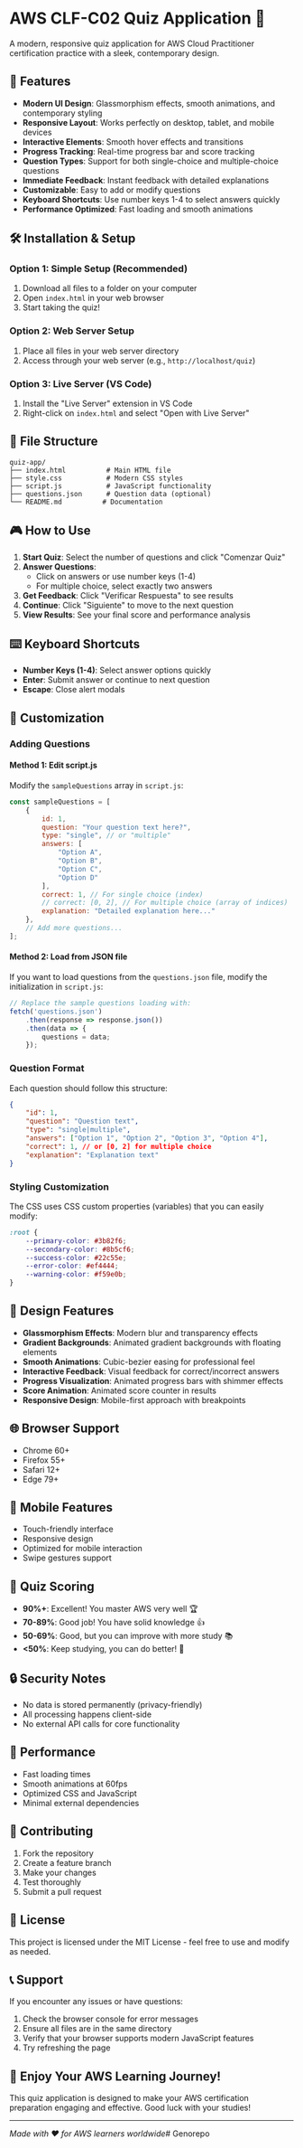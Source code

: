 # AWS CLF-C02 Quiz Application 🚀

A modern, responsive quiz application for AWS Cloud Practitioner certification practice with a sleek, contemporary design.

## 🎨 Features

- **Modern UI Design**: Glassmorphism effects, smooth animations, and contemporary styling
- **Responsive Layout**: Works perfectly on desktop, tablet, and mobile devices
- **Interactive Elements**: Smooth hover effects and transitions
- **Progress Tracking**: Real-time progress bar and score tracking
- **Question Types**: Support for both single-choice and multiple-choice questions
- **Immediate Feedback**: Instant feedback with detailed explanations
- **Customizable**: Easy to add or modify questions
- **Keyboard Shortcuts**: Use number keys 1-4 to select answers quickly
- **Performance Optimized**: Fast loading and smooth animations

## 🛠️ Installation & Setup

### Option 1: Simple Setup (Recommended)
1. Download all files to a folder on your computer
2. Open `index.html` in your web browser
3. Start taking the quiz!

### Option 2: Web Server Setup
1. Place all files in your web server directory
2. Access through your web server (e.g., `http://localhost/quiz`)

### Option 3: Live Server (VS Code)
1. Install the "Live Server" extension in VS Code
2. Right-click on `index.html` and select "Open with Live Server"

## 📁 File Structure

```
quiz-app/
├── index.html          # Main HTML file
├── style.css           # Modern CSS styles
├── script.js           # JavaScript functionality
├── questions.json      # Question data (optional)
└── README.md          # Documentation
```

## 🎮 How to Use

1. **Start Quiz**: Select the number of questions and click "Comenzar Quiz"
2. **Answer Questions**: 
   - Click on answers or use number keys (1-4)
   - For multiple choice, select exactly two answers
3. **Get Feedback**: Click "Verificar Respuesta" to see results
4. **Continue**: Click "Siguiente" to move to the next question
5. **View Results**: See your final score and performance analysis

## ⌨️ Keyboard Shortcuts

- **Number Keys (1-4)**: Select answer options quickly
- **Enter**: Submit answer or continue to next question
- **Escape**: Close alert modals

## 🔧 Customization

### Adding Questions

#### Method 1: Edit script.js
Modify the `sampleQuestions` array in `script.js`:

```javascript
const sampleQuestions = [
    {
        id: 1,
        question: "Your question text here?",
        type: "single", // or "multiple"
        answers: [
            "Option A",
            "Option B", 
            "Option C",
            "Option D"
        ],
        correct: 1, // For single choice (index)
        // correct: [0, 2], // For multiple choice (array of indices)
        explanation: "Detailed explanation here..."
    },
    // Add more questions...
];
```

#### Method 2: Load from JSON file
If you want to load questions from the `questions.json` file, modify the initialization in `script.js`:

```javascript
// Replace the sample questions loading with:
fetch('questions.json')
    .then(response => response.json())
    .then(data => {
        questions = data;
    });
```

### Question Format

Each question should follow this structure:

```json
{
    "id": 1,
    "question": "Question text",
    "type": "single|multiple",
    "answers": ["Option 1", "Option 2", "Option 3", "Option 4"],
    "correct": 1, // or [0, 2] for multiple choice
    "explanation": "Explanation text"
}
```

### Styling Customization

The CSS uses CSS custom properties (variables) that you can easily modify:

```css
:root {
    --primary-color: #3b82f6;
    --secondary-color: #8b5cf6;
    --success-color: #22c55e;
    --error-color: #ef4444;
    --warning-color: #f59e0b;
}
```

## 🎨 Design Features

- **Glassmorphism Effects**: Modern blur and transparency effects
- **Gradient Backgrounds**: Animated gradient backgrounds with floating elements
- **Smooth Animations**: Cubic-bezier easing for professional feel
- **Interactive Feedback**: Visual feedback for correct/incorrect answers
- **Progress Visualization**: Animated progress bars with shimmer effects
- **Score Animation**: Animated score counter in results
- **Responsive Design**: Mobile-first approach with breakpoints

## 🌐 Browser Support

- Chrome 60+
- Firefox 55+
- Safari 12+
- Edge 79+

## 📱 Mobile Features

- Touch-friendly interface
- Responsive design
- Optimized for mobile interaction
- Swipe gestures support

## 🎯 Quiz Scoring

- **90%+**: Excellent! You master AWS very well 🏆
- **70-89%**: Good job! You have solid knowledge 👍
- **50-69%**: Good, but you can improve with more study 📚
- **<50%**: Keep studying, you can do better! 💪

## 🔒 Security Notes

- No data is stored permanently (privacy-friendly)
- All processing happens client-side
- No external API calls for core functionality

## 🚀 Performance

- Fast loading times
- Smooth animations at 60fps
- Optimized CSS and JavaScript
- Minimal external dependencies

## 🤝 Contributing

1. Fork the repository
2. Create a feature branch
3. Make your changes
4. Test thoroughly
5. Submit a pull request

## 📄 License

This project is licensed under the MIT License - feel free to use and modify as needed.

## 📞 Support

If you encounter any issues or have questions:

1. Check the browser console for error messages
2. Ensure all files are in the same directory
3. Verify that your browser supports modern JavaScript features
4. Try refreshing the page

## 🎉 Enjoy Your AWS Learning Journey!

This quiz application is designed to make your AWS certification preparation engaging and effective. Good luck with your studies! 

---

*Made with ❤️ for AWS learners worldwide*# Genorepo